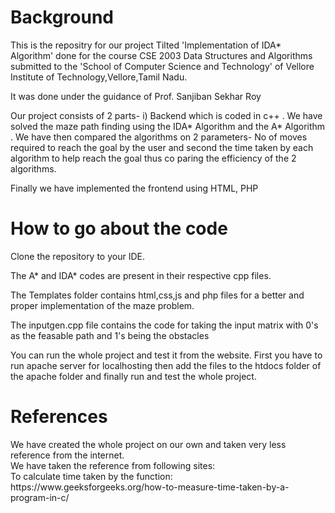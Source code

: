 <h1>Background</h1>
This is the repositry for our project Tilted 'Implementation of IDA* Algorithm' done for the course CSE 2003 Data Structures and Algorithms submitted to 
the 'School of Computer Science and Technology' of Vellore Institute of Technology,Vellore,Tamil Nadu.<p> </p>
It was done under the guidance of Prof. Sanjiban Sekhar Roy<p> </p>
Our project consists of 2 parts- i) Backend which is coded in c++ . We have solved the maze path finding using the IDA* Algorithm and the A* Algorithm . We have then compared the  algorithms on 2 parameters- No of moves required to reach the  goal by the user and second the time taken by each algorithm to help reach the goal thus co paring the efficiency of the 2 algorithms.<p> </p>
Finally we have implemented the frontend using HTML, PHP <p> </p>
  <h1>How to go about the code</h1>
  Clone the repository to your IDE.<p> </p>
  The A* and IDA* codes are present in their respective cpp files.<p> </p>
  The Templates folder contains html,css,js and php files for a better and proper implementation of the maze problem.<p> </p>
  The inputgen.cpp file contains the code for taking the input matrix with 0's  as the feasable path and 1's being the obstacles<p> </p>
  You can run the whole project and test it from the website.
  First you have to run apache server for localhosting then add the files to the htdocs folder of the apache folder
  and finally run and test the whole project.
   <h1>References</h1>
  We have created the whole project on our own and taken very less reference from the internet.<br/>
  We have taken the reference from following sites:<br/>
  To calculate time taken by the function: https://www.geeksforgeeks.org/how-to-measure-time-taken-by-a-program-in-c/
  




